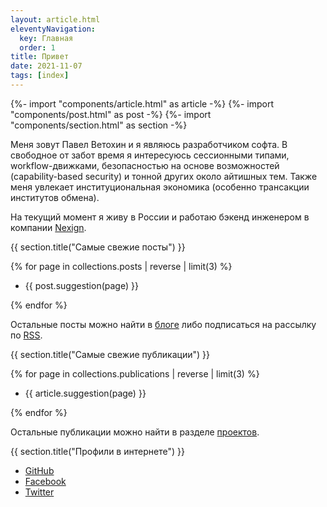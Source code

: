 ```yaml
---
layout: article.html
eleventyNavigation:
  key: Главная
  order: 1
title: Привет
date: 2021-11-07
tags: [index]
---
```

{%- import "components/article.html" as article -%}
{%- import "components/post.html" as post -%}
{%- import "components/section.html" as section -%}

Меня зовут Павел Ветохин и я являюсь разработчиком софта. В свободное от забот время я интересуюсь
сессионными типами, workflow-движками, безопасностью на основе возможностей (capability-based
security) и тонной других около айтишных тем. Также меня увлекает институциональная
экономика (особенно трансакции институтов обмена).

На текущий момент я живу в России и работаю бэкенд инженером в
компании [Nexign](https://nexign.com).

{{ section.title("Самые свежие посты") }}

{% for page in collections.posts | reverse | limit(3) %}
<ul>
  <li>
    {{ post.suggestion(page) }}
  </li>
</ul>
{% endfor %}

Остальные посты можно найти в [блоге](/blog/) либо
подписаться на рассылку по [RSS](/feed.xml).

{{ section.title("Самые свежие публикации") }}

{% for page in collections.publications | reverse | limit(3) %}
<ul>
  <li>
    {{ article.suggestion(page) }}
  </li>
</ul>
{% endfor %}

Остальные публикации можно найти в разделе [проектов](/work/).

{{ section.title("Профили в интернете") }}

* [GitHub](https://github.com/pavetok)
* [Facebook](https://www.facebook.com/pavel.vetokhin)
* [Twitter](https://twitter.com/pavetok)
